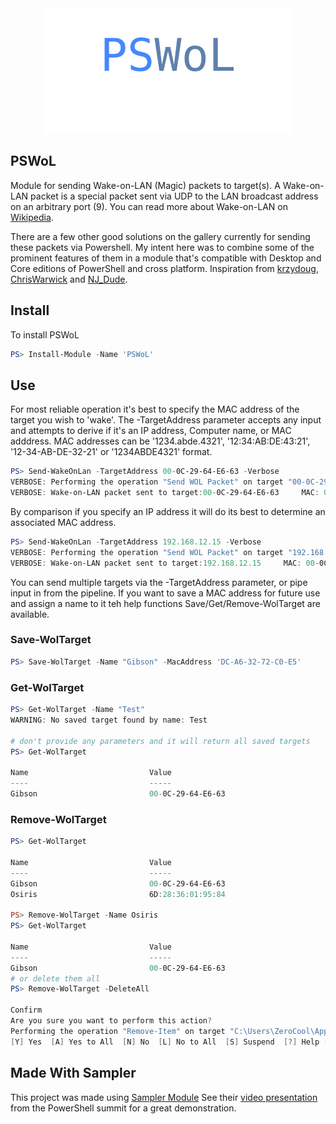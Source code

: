 <div align='center'>
<img src='Assets/PSWoL.svg' />
</div>

## PSWoL

Module for sending Wake-on-LAN (Magic) packets to target(s).  A Wake-on-LAN packet is a special packet sent via UDP to the LAN broadcast address on an arbitrary port (9).
You can read more about Wake-on-LAN on [Wikipedia](http://en.wikipedia.org/wiki/Wake-on-LAN).

There are a few other good solutions on the gallery currently for sending these packets via Powershell.  My intent here was to combine some of the prominent features of them in a module that's compatible with Desktop and Core editions of PowerShell and cross platform.  Inspiration from [krzydoug](https://github.com/krzydoug/Tools/blob/master/Send-WakeOnLan.ps1), [ChrisWarwick](https://github.com/ChrisWarwick/WakeOnLan) and [NJ_Dude](https://www.powershellgallery.com/packages/PSWakeOnLAN/1.0.2).

## Install

To install PSWoL
```Powershell
PS> Install-Module -Name 'PSWoL'
```


## Use

For most reliable operation it's best to specify the MAC address of the target you wish to 'wake'.  The -TargetAddress parameter accepts any input and attempts to derive if it's an IP address, Computer name, or MAC adddress. MAC addresses can be '1234.abde.4321', '12:34:AB:DE:43:21', '12-34-AB-DE-32-21' or '1234ABDE4321' format.
```Powershell
PS> Send-WakeOnLan -TargetAddress 00-0C-29-64-E6-63 -Verbose
VERBOSE: Performing the operation "Send WOL Packet" on target "00-0C-29-64-E6-63".
VERBOSE: Wake-on-LAN packet sent to target:00-0C-29-64-E6-63     MAC: 00-0C-29-64-E6-63

```
By comparison if you specify an IP address it will do its best to determine an associated MAC address.
```Powershell
PS> Send-WakeOnLan -TargetAddress 192.168.12.15 -Verbose
VERBOSE: Performing the operation "Send WOL Packet" on target "192.168.12.15".
VERBOSE: Wake-on-LAN packet sent to target:192.168.12.15     MAC: 00-0C-29-64-E6-63

```
You can send multiple targets via the -TargetAddress parameter, or pipe input in from the pipeline.
If you want to save a MAC address for future use and assign a name to it teh help functions Save/Get/Remove-WolTarget are available.
### Save-WolTarget
```Powershell
PS> Save-WolTarget -Name "Gibson" -MacAddress 'DC-A6-32-72-C0-E5'
```
### Get-WolTarget
```Powershell
PS> Get-WolTarget -Name "Test"
WARNING: No saved target found by name: Test

# don't provide any parameters and it will return all saved targets
PS> Get-WolTarget

Name                           Value
----                           -----
Gibson                         00-0C-29-64-E6-63
```
### Remove-WolTarget
```Powershell
PS> Get-WolTarget

Name                           Value
----                           -----
Gibson                         00-0C-29-64-E6-63
Osiris                         6D:28:36:01:95:84

PS> Remove-WolTarget -Name Osiris
PS> Get-WolTarget

Name                           Value
----                           -----
Gibson                         00-0C-29-64-E6-63
# or delete them all
PS> Remove-WolTarget -DeleteAll

Confirm
Are you sure you want to perform this action?
Performing the operation "Remove-Item" on target "C:\Users\ZeroCool\AppData\Roaming\PSWoL\Settings.json".
[Y] Yes  [A] Yes to All  [N] No  [L] No to All  [S] Suspend  [?] Help (default is "Y"): y

```

## Made With Sampler
This project was made using [Sampler Module](https://github.com/gaelcolas/Sampler)
See their [video presentation](https://youtu.be/tAUCWo88io4?si=jq0f7omwll1PtUsN) from the PowerShell summit for a great demonstration.